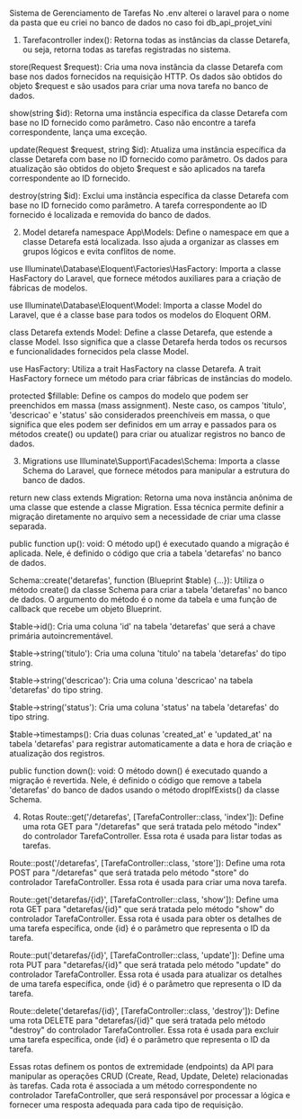 Sistema de Gerenciamento de Tarefas
No .env alterei o laravel para o nome da pasta que eu criei no banco de dados no caso foi db_api_projet_vini

1. Tarefacontroller 
index(): Retorna todas as instâncias da classe Detarefa, ou seja, retorna todas as tarefas registradas no sistema.

store(Request $request): Cria uma nova instância da classe Detarefa com base nos dados fornecidos na requisição HTTP. Os dados são obtidos do objeto $request e são usados para criar uma nova tarefa no banco de dados.

show(string $id): Retorna uma instância específica da classe Detarefa com base no ID fornecido como parâmetro. Caso não encontre a tarefa correspondente, lança uma exceção.

update(Request $request, string $id): Atualiza uma instância específica da classe Detarefa com base no ID fornecido como parâmetro. Os dados para atualização são obtidos do objeto $request e são aplicados na tarefa correspondente ao ID fornecido.

destroy(string $id): Exclui uma instância específica da classe Detarefa com base no ID fornecido como parâmetro. A tarefa correspondente ao ID fornecido é localizada e removida do banco de dados.



2. Model detarefa
namespace App\Models: Define o namespace em que a classe Detarefa está localizada. Isso ajuda a organizar as classes em grupos lógicos e evita conflitos de nome.

use Illuminate\Database\Eloquent\Factories\HasFactory: Importa a classe HasFactory do Laravel, que fornece métodos auxiliares para a criação de fábricas de modelos.

use Illuminate\Database\Eloquent\Model: Importa a classe Model do Laravel, que é a classe base para todos os modelos do Eloquent ORM.

class Detarefa extends Model: Define a classe Detarefa, que estende a classe Model. Isso significa que a classe Detarefa herda todos os recursos e funcionalidades fornecidos pela classe Model.

use HasFactory: Utiliza a trait HasFactory na classe Detarefa. A trait HasFactory fornece um método para criar fábricas de instâncias do modelo.

protected $fillable: Define os campos do modelo que podem ser preenchidos em massa (mass assignment). Neste caso, os campos 'titulo', 'descricao' e 'status' são considerados preenchíveis em massa, o que significa que eles podem ser definidos em um array e passados para os métodos create() ou update() para criar ou atualizar registros no banco de dados.

3. Migrations
use Illuminate\Support\Facades\Schema: Importa a classe Schema do Laravel, que fornece métodos para manipular a estrutura do banco de dados.

return new class extends Migration: Retorna uma nova instância anônima de uma classe que estende a classe Migration. Essa técnica permite definir a migração diretamente no arquivo sem a necessidade de criar uma classe separada.

public function up(): void: O método up() é executado quando a migração é aplicada. Nele, é definido o código que cria a tabela 'detarefas' no banco de dados.

Schema::create('detarefas', function (Blueprint $table) {...}): Utiliza o método create() da classe Schema para criar a tabela 'detarefas' no banco de dados. O argumento do método é o nome da tabela e uma função de callback que recebe um objeto Blueprint.

$table->id(): Cria uma coluna 'id' na tabela 'detarefas' que será a chave primária autoincrementável.

$table->string('titulo'): Cria uma coluna 'titulo' na tabela 'detarefas' do tipo string.

$table->string('descricao'): Cria uma coluna 'descricao' na tabela 'detarefas' do tipo string.

$table->string('status'): Cria uma coluna 'status' na tabela 'detarefas' do tipo string.

$table->timestamps(): Cria duas colunas 'created_at' e 'updated_at' na tabela 'detarefas' para registrar automaticamente a data e hora de criação e atualização dos registros.

public function down(): void: O método down() é executado quando a migração é revertida. Nele, é definido o código que remove a tabela 'detarefas' do banco de dados usando o método dropIfExists() da classe Schema.

4. Rotas
Route::get('/detarefas', [TarefaController::class, 'index']): Define uma rota GET para "/detarefas" que será tratada pelo método "index" do controlador TarefaController. Essa rota é usada para listar todas as tarefas.

Route::post('/detarefas', [TarefaController::class, 'store']): Define uma rota POST para "/detarefas" que será tratada pelo método "store" do controlador TarefaController. Essa rota é usada para criar uma nova tarefa.

Route::get('detarefas/{id}', [TarefaController::class, 'show']): Define uma rota GET para "detarefas/{id}" que será tratada pelo método "show" do controlador TarefaController. Essa rota é usada para obter os detalhes de uma tarefa específica, onde {id} é o parâmetro que representa o ID da tarefa.

Route::put('detarefas/{id}', [TarefaController::class, 'update']): Define uma rota PUT para "detarefas/{id}" que será tratada pelo método "update" do controlador TarefaController. Essa rota é usada para atualizar os detalhes de uma tarefa específica, onde {id} é o parâmetro que representa o ID da tarefa.

Route::delete('detarefas/{id}', [TarefaController::class, 'destroy']): Define uma rota DELETE para "detarefas/{id}" que será tratada pelo método "destroy" do controlador TarefaController. Essa rota é usada para excluir uma tarefa específica, onde {id} é o parâmetro que representa o ID da tarefa.

Essas rotas definem os pontos de extremidade (endpoints) da API para manipular as operações CRUD (Create, Read, Update, Delete) relacionadas às tarefas. Cada rota é associada a um método correspondente no controlador TarefaController, que será responsável por processar a lógica e fornecer uma resposta adequada para cada tipo de requisição.
